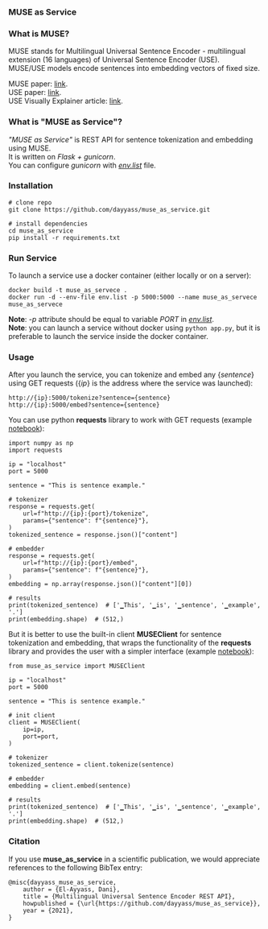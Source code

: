 ### MUSE as Service

### What is MUSE?
MUSE stands for Multilingual Universal Sentence Encoder - multilingual extension (16 languages) of Universal Sentence Encoder (USE).<br>
MUSE/USE models encode sentences into embedding vectors of fixed size.

MUSE paper: [link](https://arxiv.org/abs/1907.04307). <br>
USE paper: [link](https://arxiv.org/abs/1803.11175). <br>
USE Visually Explainer article: [link](https://amitness.com/2020/06/universal-sentence-encoder/). <br>

### What is "MUSE as Service"?
*"MUSE as Service"* is REST API for sentence tokenization and embedding using MUSE.<br>
It is written on *Flask + gunicorn*.<br>
You can configure *gunicorn* with [*env.list*](env.list) file.

### Installation
```
# clone repo
git clone https://github.com/dayyass/muse_as_service.git

# install dependencies
cd muse_as_service
pip install -r requirements.txt
```

### Run Service
To launch a service use a docker container (either locally or on a server):
```
docker build -t muse_as_servece .
docker run -d --env-file env.list -p 5000:5000 --name muse_as_servece muse_as_servece
```
**Note**: *-p* attribute should be equal to variable *PORT* in [*env.list*](env.list).<br>
**Note**: you can launch a service without docker using `python app.py`, but it is preferable to launch the service inside the docker container.<br>

### Usage
After you launch the service, you can tokenize and embed any {*sentence*} using GET requests ({*ip*} is the address where the service was launched):
```
http://{ip}:5000/tokenize?sentence={sentence}
http://{ip}:5000/embed?sentence={sentence}
```

You can use python **requests** library to work with GET requests (example [notebook](examples/usage_requests.ipynb)):
```python3
import numpy as np
import requests

ip = "localhost"
port = 5000

sentence = "This is sentence example."

# tokenizer
response = requests.get(
    url=f"http://{ip}:{port}/tokenize",
    params={"sentence": f"{sentence}"},
)
tokenized_sentence = response.json()["content"]

# embedder
response = requests.get(
    url=f"http://{ip}:{port}/embed",
    params={"sentence": f"{sentence}"},
)
embedding = np.array(response.json()["content"][0])

# results
print(tokenized_sentence)  # ['▁This', '▁is', '▁sentence', '▁example', '.']
print(embedding.shape)  # (512,)
```

But it is better to use the built-in client **MUSEClient** for sentence tokenization and embedding, that wraps the functionality of the **requests** library and provides the user with a simpler interface (example [notebook](examples/usage_client.ipynb)):
```python3
from muse_as_service import MUSEClient

ip = "localhost"
port = 5000

sentence = "This is sentence example."

# init client
client = MUSEClient(
    ip=ip,
    port=port,
)

# tokenizer
tokenized_sentence = client.tokenize(sentence)

# embedder
embedding = client.embed(sentence)

# results
print(tokenized_sentence)  # ['▁This', '▁is', '▁sentence', '▁example', '.']
print(embedding.shape)  # (512,)
```

### Citation
If you use **muse_as_service** in a scientific publication, we would appreciate references to the following BibTex entry:
```
@misc{dayyass_muse_as_service,
    author = {El-Ayyass, Dani},
    title = {Multilingual Universal Sentence Encoder REST API},
    howpublished = {\url{https://github.com/dayyass/muse_as_service}},
    year = {2021},
}
```
